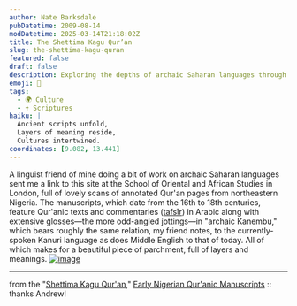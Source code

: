 ```yaml
---
author: Nate Barksdale
pubDatetime: 2009-08-14
modDatetime: 2025-03-14T21:18:02Z
title: The Shettima Kagu Qur’an
slug: the-shettima-kagu-quran
featured: false
draft: false
description: Exploring the depths of archaic Saharan languages through beautiful Qur'anic manuscripts from Nigeria.
emoji: 📜
tags:
  - 🌍 Culture
  - ✝️ Scriptures
haiku: |
  Ancient scripts unfold,  
  Layers of meaning reside,  
  Cultures intertwined.
coordinates: [9.082, 13.441]
---
```


A linguist friend of mine doing a bit of work on archaic Saharan languages sent me a link to this site at the School of Oriental and African Studies in London, full of lovely scans of annotated Qur'an pages from northeastern Nigeria. The manuscripts, which date from the 16th to 18th centuries, feature Qur'anic texts and commentaries ([tafsīr](http://en.wikipedia.org/wiki/Tafsir)) in Arabic along with extensive glosses—the more odd-angled jottings—in "archaic Kanembu," which bears roughly the same relation, my friend notes, to the currently-spoken Kanuri language as does Middle English to that of today. All of which makes for a beautiful piece of parchment, full of layers and meanings. [![image](http://culture-making.com/media/589.jpg)](http://kanurimanuscripts.soas.ac.uk/pages/preview/589.jpg)

---

from the "[Shettima Kagu Qur'an](http://web.archive.org/web/20110209134527/http://kanurimanuscripts.soas.ac.uk:80/Manuscript2.html)," [Early Nigerian Qur'anic Manuscripts](https://www.google.com/search?q=%22Early%20Nigerian%20Qur%27anic%20Manuscripts%22%20kanurimanuscripts.soas.ac.uk) :: thanks Andrew!
